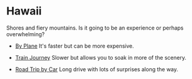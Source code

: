 # Hawaii
 Shores and fiery mountains. Is it going to be an experience or perhaps overwhelming?

* [By Plane](destination1) It's faster but can be more expensive.

* [Train Journey](destination1) Slower but allows you to soak in more of the scenery.

* [Road Trip by Car](destination1) Long drive with lots of surprises along the way.

